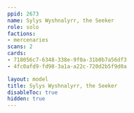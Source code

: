 ```yaml
---
ppid: 2673
name: Sylys Wyshnalyrr, the Seeker
role: solo
factions:
- mercenaries
scans: 2
cards:
- 718056c7-6348-338e-9f0a-31b0b7a56df3
- 4fc0afd9-fd98-3a1a-a22c-720d2b5f9d0a

layout: model
title: Sylys Wyshnalyrr, the Seeker
disableToc: true
hidden: true
---
```

